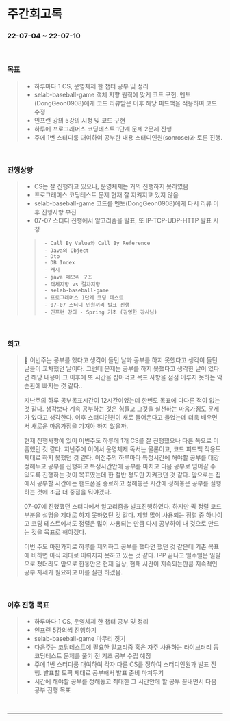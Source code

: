 # 주간회고록
### 22-07-04 ~ 22-07-10

<br>

### 목표
>- 하루마다 1 CS, 운영체제 한 챕터 공부 및 정리
>- selab-baseball-game 객체 지향 원칙에 맞게 코드 구현. 멘토(DongGeon0908)에게 코드 리뷰받은 이후 해당 피드백을 적용하여 코드 수정
>- 인프런 강의 5강의 시청 및 코드 구현
>- 하루에 프로그래머스 코딩테스트 1단계 문제 2문제 진행
>- 주에 1번 스터디룸 대여하여 공부한 내용 스터디인원(sonrose)과 토론 진행. 

<br>

### 진행상황
>- CS는 잘 진행하고 있으나, 운영체제는 거의 진행하지 못하였음
>- 프로그래머스 코딩테스트 문제 현재 잘 지켜지고 있지 않음
>- selab-baseball-game 코드를 멘토(DongGeon0908)에게 다시 리뷰 이후 진행사항 부진
>- 07-07 스터디 진행에서 알고리즘을 발표, 또 IP-TCP-UDP-HTTP 발표 시청
>>      - Call By Value와 Call By Reference
>>      - Java의 Object
>>      - Dto
>>      - DB Index
>>      - 캐시
>>      - java 메모리 구조
>>      - 객체지향 vs 절차지향
>>      - selab-baseball-game
>>      - 프로그래머스 1단계 코딩 테스트
>>      - 07-07 스터디 인원끼리 발표 진행
>>      - 인프런 강의 - Spring 기초 (김영한 강사님)

<br>

### 회고
> 🛐 이번주는 공부를 했다고 생각이 들던 날과 공부를 하지 못했다고 생각이 들던 날들이 교차했던 날이다. 그런데 문제는 공부를 하지 못했다고 생각한 날이 있다면 해당 내용이 그 이후에 또 시간을 잡아먹고 목표 사항을 점점 이루지 못하는 악순환에 빠지는 것 같다.. 
> <br>
>
> 지난주의 하루 공부목표시간이 12시간이었는데 한번도 목표에 다다른 적이 없는 것 같다. 생각보다 계속 공부하는 것은 힘들고 그것을 실천하는 마음가짐도 문제가 있다고 생각한다. 이후 스터디인원이 새로 들어온다고 들었는데 더욱 배우면서 새로운 마음가짐을 가져야 하지 않을까.
> <br> 
>
> 현재 진행사항에 있어 이번주도 하루에 1개 CS를 잘 진행했으나 다른 쪽으로 미흡했던 것 같다. 지난주에 이어서 운영체제 독서는 물론이고, 코드 피드백 적용도 제대로 하지 못했던 것 같다. 이전주의 하루마다 특정시간에 해야할 공부를 대강 정해두고 공부를 진행하고 특정시간안에 공부를 마치고 다음 공부로 넘어갈 수 있도록 진행하는 것이 목표였는데 한 절반 정도만 지켜졌던 것 같다. 앞으로는 집에서 공부할 시간에는 핸드폰을 종료하고 정해놓은 시간에 정해놓은 공부를 실행하는 것에 조금 더 중점을 둬야겠다.
> <br>
> 
> 07-07에 진했헀던 스터디에서 알고리즘을 발표진행하였다. 하지만 퀵 정렬 코드 부분을 설명을 제대로 하지 못하였던 것 같다. 제일 많이 사용되는 정렬 중 하나이고 코딩 테스트에서도 정렬은 많이 사용되는 만큼 다시 공부하여 내 것으로 만드는 것을 목표로 해야겠다.
> <br>
> 
> 이번 주도 마찬가지로 하루를 제외하고 공부를 했다면 했던 것 같은데 기존 목표에 비하면 아직 제대로 이뤄지지 못하고 있는 것 같다. IPP 끝나고 일주일은 일탈으로 쳤더라도 앞으로 한동안은 현재 일상, 현재 시간이 지속되는만큼 지속적인 공부 자세가 필요하고 이를 실천 하겠음.

<br>

### 이후 진행 목표
>- 하루마다 1 CS, 운영체제 한 챕터 공부 및 정리
>- 인프런 5강의씩 진행하기
>- selab-baseball-game 마무리 짓기
>- 다음주는 코딩테스트에 필요한 알고리즘 혹은 자주 사용하는 라이브러리 등 코딩테스트 문제를 풀기 전 기초 공부 수립 예정
>- 주에 1번 스터디룸 대여하여 각자 다른 CS를 정하여 스터디인원과 발표 진행. 발표할 토픽 제대로 공부해서 발표 준비 마쳐두기
>- 시간에 해야할 공부를 정해놓고 최대한 그 시간안에 할 공부 끝내면서 다음 공부 진행 목표

<br/>

------------  
